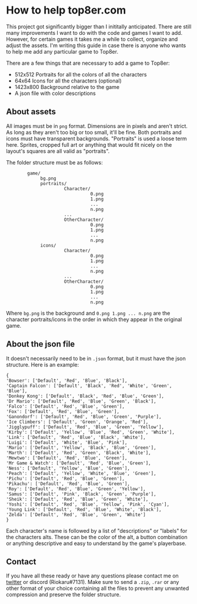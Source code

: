 # How to help top8er.com

This project got significantly bigger than I inititally anticipated. There are still many improvements I want to do with the code and games I want to add. 
However, for certain games it takes me a while to collect, organize and adjust the assets. I'm writing this guide in case there is anyone who wants to help me add any particular game to Top8er.  

There are a few things that are necessary to add a game to Top8er:
- 512x512 Portraits for all the colors of all the characters
- 64x64 Icons for all the characters (optional)
- 1423x800 Background relative to the game
- A json file with color descriptions

## About assets

All images must be in `png` format. Dimensions are in pixels and aren't strict. As long as they aren't too big or too small, it'll be fine. 
Both portraits and icons must have transparent backgrounds. "Portraits" is used a loose term here. 
Sprites, cropped full art or anything that would fit nicely on the layout's squares are all valid as "portraits".  

The folder structure must be as follows:
```
        game/
             bg.png
             portraits/
                      Character/
                                0.png
                                1.png
                                ...
                                n.png
                      ...
                      OtherCharacter/
                                0.png
                                1.png
                                ...
                                n.png
             icons/
                      Character/
                                0.png
                                1.png
                                ...
                                n.png
                      ...
                      OtherCharacter/
                                0.png
                                1.png
                                ...
                                n.png
```
Where `bg.png` is the background and `0.png 1.png ... n.png` are the character portraits/icons in the order in which they appear in the original game.  

## About the json file

It doesn't necessarily need to be in `.json` format, but it must have the json structure. Here is an example:
```
{
'Bowser': ['Default', 'Red', 'Blue', 'Black'], 
'Captain Falcon': ['Default', 'Black', 'Red', 'White', 'Green', 'Blue'], 
'Donkey Kong': ['Default', 'Black', 'Red', 'Blue', 'Green'], 
'Dr Mario': ['Default', 'Red', 'Blue', 'Green', 'Black'], 
'Falco': ['Default', 'Red', 'Blue', 'Green'], 
'Fox': ['Default', 'Red', 'Blue', 'Green'], 
'Ganondorf': ['Default', 'Red', 'Blue', 'Green', 'Purple'], 
'Ice Climbers': ['Default', 'Green', 'Orange', 'Red'], 
'Jigglypuff': ['Default', 'Red', 'Blue', 'Green', 'Yellow'], 
'Kirby': ['Default', 'Yellow', 'Blue', 'Red', 'Green', 'White'], 
'Link': ['Default', 'Red', 'Blue', 'Black', 'White'], 
'Luigi': ['Default', 'White', 'Blue', 'Pink'], 
'Mario': ['Default', 'Yellow', 'Black', 'Blue', 'Green'], 
'Marth': ['Default', 'Red', 'Green', 'Black', 'White'], 
'Mewtwo': ['Default', 'Red', 'Blue', 'Green'], 
'Mr Game & Watch': ['Default', 'Red', 'Blue', 'Green'], 
'Ness': ['Default', 'Yellow', 'Blue', 'Green'], 
'Peach': ['Default', 'Yellow', 'White', 'Blue', 'Green'], 
'Pichu': ['Default', 'Red', 'Blue', 'Green'], 
'Pikachu': ['Default', 'Red', 'Blue', 'Green'], 
'Roy': ['Default', 'Red', 'Blue', 'Green', 'Yellow'], 
'Samus': ['Default', 'Pink', 'Black', 'Green', 'Purple'], 
'Sheik': ['Default', 'Red', 'Blue', 'Green', 'White'], 
'Yoshi': ['Default', 'Red', 'Blue', 'Yellow', 'Pink', 'Cyan'], 
'Young Link': ['Default', 'Red', 'Blue', 'White', 'Black'], 
'Zelda': ['Default', 'Red', 'Blue', 'Green', 'White']
}
```
Each character's name is followed by a list of "descriptions" or "labels" for the characters alts. 
These can be the color of the alt, a button combination or anything descriptive and easy to understand by the game's playerbase.

## Contact
If you have all these ready or have any questions please contact me on [twitter](https://twitter.com/Riokaru) or discord (Riokaru#7131). 
Make sure to send a `.zip`, `.rar` or any other format of your choice containing all the files to prevent any unwanted compression and preserve the folder structure.

